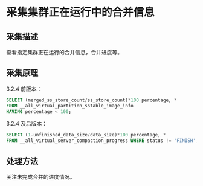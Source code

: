 # 采集集群正在运行中的合并信息

## 采集描述

查看指定集群正在运行的合并信息，合并进度等。

## 采集原理

3.2.4 前版本：

```sql
SELECT (merged_ss_store_count/ss_store_count)*100 percentage, *
FROM __all_virtual_partition_sstable_image_info
HAVING percentage < 100;
```

3.2.4 及后版本：

```sql
SELECT (1-unfinished_data_size/data_size)*100 percentage, *
FROM __all_virtual_server_compaction_progress WHERE status != 'FINISH';
```

## 处理方法

关注未完成合并的进度情况。
